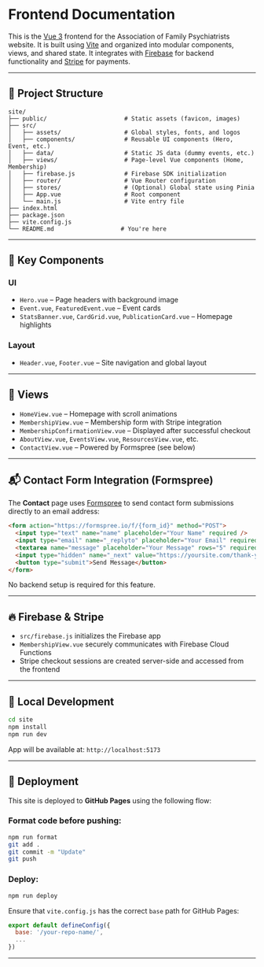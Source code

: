 # Frontend Documentation

This is the [Vue 3](https://vuejs.org/) frontend for the Association of Family Psychiatrists website. It is built using [Vite](https://vitejs.dev/) and organized into modular components, views, and shared state. It integrates with [Firebase](https://firebase.google.com/) for backend functionality and [Stripe](https://stripe.com/) for payments.

---

## 📁 Project Structure

```
site/
├── public/                      # Static assets (favicon, images)
├── src/
│   ├── assets/                  # Global styles, fonts, and logos
│   ├── components/              # Reusable UI components (Hero, Event, etc.)
│   ├── data/                    # Static JS data (dummy events, etc.)
│   ├── views/                   # Page-level Vue components (Home, Membership)
│   ├── firebase.js              # Firebase SDK initialization
│   ├── router/                  # Vue Router configuration
│   ├── stores/                  # (Optional) Global state using Pinia
│   ├── App.vue                  # Root component
│   └── main.js                  # Vite entry file
├── index.html
├── package.json
├── vite.config.js
└── README.md                   # You're here
```

---

## 🧩 Key Components

### UI
- `Hero.vue` – Page headers with background image
- `Event.vue`, `FeaturedEvent.vue` – Event cards
- `StatsBanner.vue`, `CardGrid.vue`, `PublicationCard.vue` – Homepage highlights

### Layout
- `Header.vue`, `Footer.vue` – Site navigation and global layout

---

## 📄 Views

- `HomeView.vue` – Homepage with scroll animations
- `MembershipView.vue` – Membership form with Stripe integration
- `MembershipConfirmationView.vue` – Displayed after successful checkout
- `AboutView.vue`, `EventsView.vue`, `ResourcesView.vue`, etc.
- `ContactView.vue` – Powered by Formspree (see below)

---

## 📬 Contact Form Integration (Formspree)

The **Contact** page uses [Formspree](https://formspree.io/) to send contact form submissions directly to an email address:

```html
<form action="https://formspree.io/f/{form_id}" method="POST">
  <input type="text" name="name" placeholder="Your Name" required />
  <input type="email" name="_replyto" placeholder="Your Email" required />
  <textarea name="message" placeholder="Your Message" rows="5" required></textarea>
  <input type="hidden" name="_next" value="https://yoursite.com/thank-you" />
  <button type="submit">Send Message</button>
</form>
```

No backend setup is required for this feature.

---

## 🔥 Firebase & Stripe

- `src/firebase.js` initializes the Firebase app
- `MembershipView.vue` securely communicates with Firebase Cloud Functions
- Stripe checkout sessions are created server-side and accessed from the frontend

---

## 🧪 Local Development

```bash
cd site
npm install
npm run dev
```

App will be available at: `http://localhost:5173`

---

## 🚀 Deployment

This site is deployed to **GitHub Pages** using the following flow:

### Format code before pushing:
```bash
npm run format
git add .
git commit -m "Update"
git push
```

### Deploy:
```bash
npm run deploy
```

Ensure that `vite.config.js` has the correct `base` path for GitHub Pages:
```js
export default defineConfig({
  base: '/your-repo-name/',
  ...
})
```

---
